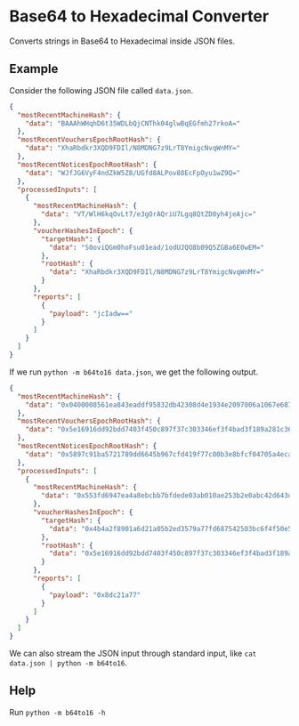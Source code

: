 # Base64 to Hexadecimal Converter

Converts strings in Base64 to Hexadecimal inside JSON files.

## Example

Consider the following JSON file called `data.json`.

```json
{
  "mostRecentMachineHash": {
    "data": "BAAAhWHqhD6t35WDLbQjCNThk04glwBqEGfmh27rkoA="
  },
  "mostRecentVouchersEpochRootHash": {
    "data": "XhaRbdkr3XQD9FDIl/N8MDNG7z9LrT8YmigcNvqWnMY="
  },
  "mostRecentNoticesEpochRootHash": {
    "data": "WJfJG6VyF4ndZkW5Z8/UGfd8ALPov88EcFpOyu1wZ9Q="
  },
  "processedInputs": [
    {
      "mostRecentMachineHash": {
        "data": "VT/WlH6kqOvLt7/e3gOrAQriU7Lgq8QtZD0yh4jeAjc="
      },
      "voucherHashesInEpoch": {
        "targetHash": {
          "data": "S0oviQGm0hoFsu01ead/1odUJQO8b09Q5ZGBa6E0wEM="
        },
        "rootHash": {
          "data": "XhaRbdkr3XQD9FDIl/N8MDNG7z9LrT8YmigcNvqWnMY="
        }
      },
      "reports": [
        {
          "payload": "jcIadw=="
        }
      ]
    }
  ]
}
```

If we run `python -m b64to16 data.json`, we get the following output.

```json
{
  "mostRecentMachineHash": {
    "data": "0x0400008561ea843eaddf95832db42308d4e1934e2097006a1067e6876eeb9280"
  },
  "mostRecentVouchersEpochRootHash": {
    "data": "0x5e16916dd92bdd7403f450c897f37c303346ef3f4bad3f189a281c36fa969cc6"
  },
  "mostRecentNoticesEpochRootHash": {
    "data": "0x5897c91ba5721789dd6645b967cfd419f77c00b3e8bfcf04705a4ecaed7067d4"
  },
  "processedInputs": [
    {
      "mostRecentMachineHash": {
        "data": "0x553fd6947ea4a8ebcbb7bfdede03ab010ae253b2e0abc42d643d328788de0237"
      },
      "voucherHashesInEpoch": {
        "targetHash": {
          "data": "0x4b4a2f8901a6d21a05b2ed3579a77fd687542503bc6f4f50e591816ba134c043"
        },
        "rootHash": {
          "data": "0x5e16916dd92bdd7403f450c897f37c303346ef3f4bad3f189a281c36fa969cc6"
        }
      },
      "reports": [
        {
          "payload": "0x8dc21a77"
        }
      ]
    }
  ]
}
```

We can also stream the JSON input through standard input, like `cat data.json | python -m b64to16`.

## Help

Run `python -m b64to16 -h`

